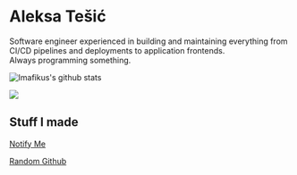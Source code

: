 # Aleksa Tešić

 Software engineer experienced in building and maintaining everything from CI/CD pipelines and deployments to application frontends.  
 Always programming something.

![Imafikus's github stats](https://github-readme-stats.vercel.app/api?username=imafikus&show_icons=true&theme=tokyonight&count_private=true)

[<img src="https://img.shields.io/badge/linkedin-%230077B5.svg?&style=for-the-badge&logo=linkedin&logoColor=white" />](https://www.linkedin.com/in/aleksa-tešić-793629182)


## Stuff I made

[Notify Me](https://notify-me.rs/)  

[Random Github](https://randomgithub.com/)
